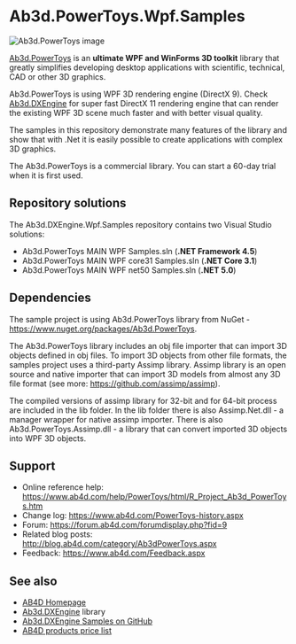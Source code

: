 # Ab3d.PowerToys.Wpf.Samples

![Ab3d.PowerToys image](https://www.ab4d.com/images/Banner/Banner_PowerToys_intro.png)

[Ab3d.PowerToys](https://www.ab4d.com/PowerToys.aspx) is an **ultimate WPF and WinForms 3D toolkit** library that greatly simplifies developing desktop applications with scientific, technical, CAD or other 3D graphics.

Ab3d.PowerToys is using WPF 3D rendering engine (DirectX 9). Check [Ab3d.DXEngine](https://www.ab4d.com/DXEngine.aspx) for super fast DirectX 11 rendering engine that can render the existing WPF 3D scene much faster and with better visual quality.

The samples in this repository demonstrate many features of the library and show that with .Net it is easily possible to create applications with complex 3D graphics.

The Ab3d.PowerToys is a commercial library. You can start a 60-day trial when it is first used.

## Repository solutions

The Ab3d.DXEngine.Wpf.Samples repository contains two Visual Studio solutions:
* Ab3d.PowerToys MAIN WPF Samples.sln (**.NET Framework 4.5**)
* Ab3d.PowerToys MAIN WPF core31 Samples.sln (**.NET Core 3.1**)
* Ab3d.PowerToys MAIN WPF net50 Samples.sln (**.NET 5.0**)

## Dependencies

The sample project is using Ab3d.PowerToys library from NuGet - https://www.nuget.org/packages/Ab3d.PowerToys.

The Ab3d.PowerToys library includes an obj file importer that can import 3D objects defined in obj files. To import 3D objects from other file formats, the samples project uses a third-party Assimp library. Assimp library is an open source and native importer that can import 3D models from almost any 3D file format (see more: https://github.com/assimp/assimp).

The compiled versions of assimp library for 32-bit and for 64-bit process are included in the lib folder. In the lib folder there is  also Assimp.Net.dll - a manager wrapper for native assimp importer. There is also Ab3d.PowerToys.Assimp.dll - a library that can convert imported 3D objects into WPF 3D objects.

## Support

* Online reference help: https://www.ab4d.com/help/PowerToys/html/R_Project_Ab3d_PowerToys.htm
* Change log: https://www.ab4d.com/PowerToys-history.aspx
* Forum: https://forum.ab4d.com/forumdisplay.php?fid=9
* Related blog posts: http://blog.ab4d.com/category/Ab3dPowerToys.aspx
* Feedback: https://www.ab4d.com/Feedback.aspx

## See also

* [AB4D Homepage](https://www.ab4d.com/)
* [Ab3d.DXEngine](https://www.ab4d.com/DXEngine.aspx) library
* [Ab3d.DXEngine Samples on GitHub](https://github.com/ab4d/Ab3d.DXEngine.Wpf.Samples)
* [AB4D products price list](https://www.ab4d.com/Purchase.aspx#PowerToys)
